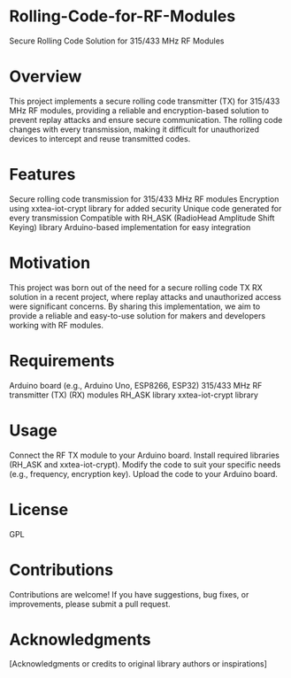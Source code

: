 # Rolling-Code-for-RF-Modules
Secure Rolling Code Solution for 315/433 MHz RF Modules
# Overview
This project implements a secure rolling code transmitter (TX) for 315/433 MHz RF modules, providing a reliable and encryption-based solution to prevent replay attacks and ensure secure communication. The rolling code changes with every transmission, making it difficult for unauthorized devices to intercept and reuse transmitted codes.
# Features
Secure rolling code transmission for 315/433 MHz RF modules
Encryption using xxtea-iot-crypt library for added security
Unique code generated for every transmission
Compatible with RH_ASK (RadioHead Amplitude Shift Keying) library
Arduino-based implementation for easy integration
# Motivation
This project was born out of the need for a secure rolling code TX RX solution in a recent project, where replay attacks and unauthorized access were significant concerns. By sharing this implementation, we aim to provide a reliable and easy-to-use solution for makers and developers working with RF modules.
# Requirements
Arduino board (e.g., Arduino Uno, ESP8266, ESP32)
315/433 MHz RF transmitter (TX) (RX) modules
RH_ASK library
xxtea-iot-crypt library
# Usage
Connect the RF TX module to your Arduino board.
Install required libraries (RH_ASK and xxtea-iot-crypt).
Modify the code to suit your specific needs (e.g., frequency, encryption key).
Upload the code to your Arduino board.
# License
GPL
# Contributions
Contributions are welcome! If you have suggestions, bug fixes, or improvements, please submit a pull request.
# Acknowledgments
[Acknowledgments or credits to original library authors or inspirations]

